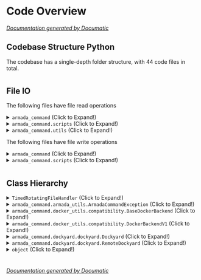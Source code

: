 # Code Overview

[_Documentation generated by Documatic_](https://www.documatic.com)

<!---Documatic-section-Codebase Structure Python-start--->
## Codebase Structure Python

The codebase has a single-depth folder structure,
                with 44 code files in total.

# #
<!---Documatic-section-Codebase Structure Python-end--->

<!---Documatic-section-File IO-start--->
## File IO

<!---Documatic-block-file_io-start--->
The following files have file read operations

<!---Documatic-block-armada_command-start--->
<details>
	<summary><code>armada_command</code> (Click to Expand!)</summary>

* armada_command.armada
* armada_command.command_build
* armada_command.command_create
* armada_command.command_poker: /opt/armada/armada_command/utils/so_sick/poker
* armada_command.command_recover
* armada_command.ship_config
</details>
<!---Documatic-block-armada_command-end--->

<!---Documatic-block-armada_command.scripts-start--->
<details>
	<summary><code>armada_command.scripts</code> (Click to Expand!)</summary>

* armada_command.scripts.update
</details>
<!---Documatic-block-armada_command.scripts-end--->

<!---Documatic-block-armada_command.utils-start--->
<details>
	<summary><code>armada_command.utils</code> (Click to Expand!)</summary>

* armada_command.utils.image_to_ansi
</details>
<!---Documatic-block-armada_command.utils-end--->

The following files have file write operations

<!---Documatic-block-armada_command-start--->
<details>
	<summary><code>armada_command</code> (Click to Expand!)</summary>

* armada_command.armada_logging
* armada_command.command_create
* armada_command.command_develop
</details>
<!---Documatic-block-armada_command-end--->

<!---Documatic-block-armada_command.scripts-start--->
<details>
	<summary><code>armada_command.scripts</code> (Click to Expand!)</summary>

* armada_command.scripts.utils
</details>
<!---Documatic-block-armada_command.scripts-end--->
<!---Documatic-block-file_io-end--->

# #
<!---Documatic-section-File IO-end--->

<!---Documatic-section-Class Hierarchy-start--->
## Class Hierarchy

<!---Documatic-block-TimedRotatingFileHandler-start--->
<details>
	<summary><code>TimedRotatingFileHandler</code> (Click to Expand!)</summary>

* armada_command.armada_logging.GroupWriteRotatingFileHandler
</details>
<!---Documatic-block-TimedRotatingFileHandler-end--->

<!---Documatic-block-armada_command.armada_utils.ArmadaCommandException-start--->
<details>
	<summary><code>armada_command.armada_utils.ArmadaCommandException</code> (Click to Expand!)</summary>

* armada_command.armada_utils.ArmadaCommandException
* armada_command.consul.consul.ConsulException
* armada_command.exceptions.ArmadaApiException
</details>
<!---Documatic-block-armada_command.armada_utils.ArmadaCommandException-end--->

<!---Documatic-block-armada_command.docker_utils.compatibility.BaseDockerBackend-start--->
<details>
	<summary><code>armada_command.docker_utils.compatibility.BaseDockerBackend</code> (Click to Expand!)</summary>

* armada_command.docker_utils.compatibility.DockerBackendV1
</details>
<!---Documatic-block-armada_command.docker_utils.compatibility.BaseDockerBackend-end--->

<!---Documatic-block-armada_command.docker_utils.compatibility.DockerBackendV1-start--->
<details>
	<summary><code>armada_command.docker_utils.compatibility.DockerBackendV1</code> (Click to Expand!)</summary>

* armada_command.docker_utils.compatibility.DockerBackendV2
* armada_command.docker_utils.compatibility.DockerBackendV3
* armada_command.docker_utils.compatibility.DockerBackendV4
</details>
<!---Documatic-block-armada_command.docker_utils.compatibility.DockerBackendV1-end--->

<!---Documatic-block-armada_command.dockyard.dockyard.Dockyard-start--->
<details>
	<summary><code>armada_command.dockyard.dockyard.Dockyard</code> (Click to Expand!)</summary>

* armada_command.dockyard.dockyard.LocalDockyard
* armada_command.dockyard.dockyard.RemoteDockyard
</details>
<!---Documatic-block-armada_command.dockyard.dockyard.Dockyard-end--->

<!---Documatic-block-armada_command.dockyard.dockyard.RemoteDockyard-start--->
<details>
	<summary><code>armada_command.dockyard.dockyard.RemoteDockyard</code> (Click to Expand!)</summary>

* armada_command.dockyard.dockyard.DockyardV1
* armada_command.dockyard.dockyard.DockyardV2
</details>
<!---Documatic-block-armada_command.dockyard.dockyard.RemoteDockyard-end--->

<!---Documatic-block-object-start--->
<details>
	<summary><code>object</code> (Click to Expand!)</summary>

* armada_command.armada_payload.RunPayload
* armada_command.dockyard.dockyard.Dockyard
</details>
<!---Documatic-block-object-end--->

# #
<!---Documatic-section-Class Hierarchy-end--->

[_Documentation generated by Documatic_](https://www.documatic.com)